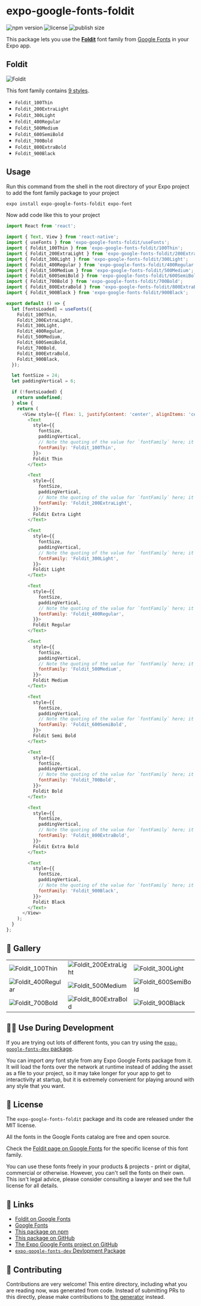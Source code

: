 # expo-google-fonts-foldit

![npm version](https://flat.badgen.net/npm/v/expo-google-fonts-foldit)
![license](https://flat.badgen.net/github/license/expo/google-fonts)
![publish size](https://flat.badgen.net/packagephobia/install/expo-google-fonts-foldit)

This package lets you use the [**Foldit**](https://fonts.google.com/specimen/Foldit) font family from [Google Fonts](https://fonts.google.com/) in your Expo app.

## Foldit

![Foldit](./font-family.png)

This font family contains [9 styles](#-gallery).

- `Foldit_100Thin`
- `Foldit_200ExtraLight`
- `Foldit_300Light`
- `Foldit_400Regular`
- `Foldit_500Medium`
- `Foldit_600SemiBold`
- `Foldit_700Bold`
- `Foldit_800ExtraBold`
- `Foldit_900Black`

## Usage

Run this command from the shell in the root directory of your Expo project to add the font family package to your project
```sh
expo install expo-google-fonts-foldit expo-font
```

Now add code like this to your project
```js
import React from 'react';

import { Text, View } from 'react-native';
import { useFonts } from 'expo-google-fonts-foldit/useFonts';
import { Foldit_100Thin } from 'expo-google-fonts-foldit/100Thin';
import { Foldit_200ExtraLight } from 'expo-google-fonts-foldit/200ExtraLight';
import { Foldit_300Light } from 'expo-google-fonts-foldit/300Light';
import { Foldit_400Regular } from 'expo-google-fonts-foldit/400Regular';
import { Foldit_500Medium } from 'expo-google-fonts-foldit/500Medium';
import { Foldit_600SemiBold } from 'expo-google-fonts-foldit/600SemiBold';
import { Foldit_700Bold } from 'expo-google-fonts-foldit/700Bold';
import { Foldit_800ExtraBold } from 'expo-google-fonts-foldit/800ExtraBold';
import { Foldit_900Black } from 'expo-google-fonts-foldit/900Black';

export default () => {
  let [fontsLoaded] = useFonts({
    Foldit_100Thin,
    Foldit_200ExtraLight,
    Foldit_300Light,
    Foldit_400Regular,
    Foldit_500Medium,
    Foldit_600SemiBold,
    Foldit_700Bold,
    Foldit_800ExtraBold,
    Foldit_900Black,
  });

  let fontSize = 24;
  let paddingVertical = 6;

  if (!fontsLoaded) {
    return undefined;
  } else {
    return (
      <View style={{ flex: 1, justifyContent: 'center', alignItems: 'center' }}>
        <Text
          style={{
            fontSize,
            paddingVertical,
            // Note the quoting of the value for `fontFamily` here; it expects a string!
            fontFamily: 'Foldit_100Thin',
          }}>
          Foldit Thin
        </Text>

        <Text
          style={{
            fontSize,
            paddingVertical,
            // Note the quoting of the value for `fontFamily` here; it expects a string!
            fontFamily: 'Foldit_200ExtraLight',
          }}>
          Foldit Extra Light
        </Text>

        <Text
          style={{
            fontSize,
            paddingVertical,
            // Note the quoting of the value for `fontFamily` here; it expects a string!
            fontFamily: 'Foldit_300Light',
          }}>
          Foldit Light
        </Text>

        <Text
          style={{
            fontSize,
            paddingVertical,
            // Note the quoting of the value for `fontFamily` here; it expects a string!
            fontFamily: 'Foldit_400Regular',
          }}>
          Foldit Regular
        </Text>

        <Text
          style={{
            fontSize,
            paddingVertical,
            // Note the quoting of the value for `fontFamily` here; it expects a string!
            fontFamily: 'Foldit_500Medium',
          }}>
          Foldit Medium
        </Text>

        <Text
          style={{
            fontSize,
            paddingVertical,
            // Note the quoting of the value for `fontFamily` here; it expects a string!
            fontFamily: 'Foldit_600SemiBold',
          }}>
          Foldit Semi Bold
        </Text>

        <Text
          style={{
            fontSize,
            paddingVertical,
            // Note the quoting of the value for `fontFamily` here; it expects a string!
            fontFamily: 'Foldit_700Bold',
          }}>
          Foldit Bold
        </Text>

        <Text
          style={{
            fontSize,
            paddingVertical,
            // Note the quoting of the value for `fontFamily` here; it expects a string!
            fontFamily: 'Foldit_800ExtraBold',
          }}>
          Foldit Extra Bold
        </Text>

        <Text
          style={{
            fontSize,
            paddingVertical,
            // Note the quoting of the value for `fontFamily` here; it expects a string!
            fontFamily: 'Foldit_900Black',
          }}>
          Foldit Black
        </Text>
      </View>
    );
  }
};

```

## 🔡 Gallery


||||
|-|-|-|
|![Foldit_100Thin](.//100Thin/Foldit_100Thin.ttf.png)|![Foldit_200ExtraLight](.//200ExtraLight/Foldit_200ExtraLight.ttf.png)|![Foldit_300Light](.//300Light/Foldit_300Light.ttf.png)||
|![Foldit_400Regular](.//400Regular/Foldit_400Regular.ttf.png)|![Foldit_500Medium](.//500Medium/Foldit_500Medium.ttf.png)|![Foldit_600SemiBold](.//600SemiBold/Foldit_600SemiBold.ttf.png)||
|![Foldit_700Bold](.//700Bold/Foldit_700Bold.ttf.png)|![Foldit_800ExtraBold](.//800ExtraBold/Foldit_800ExtraBold.ttf.png)|![Foldit_900Black](.//900Black/Foldit_900Black.ttf.png)||


## 👩‍💻 Use During Development

If you are trying out lots of different fonts, you can try using the [`expo-google-fonts-dev` package](https://github.com/freeboub/google-fonts/tree/master/font-packages/dev#readme).

You can import *any* font style from any Expo Google Fonts package from it. It will load the fonts
over the network at runtime instead of adding the asset as a file to your project, so it may take longer
for your app to get to interactivity at startup, but it is extremely convenient
for playing around with any style that you want.

## 📖 License

The `expo-google-fonts-foldit` package and its code are released under the MIT license.

All the fonts in the Google Fonts catalog are free and open source.

Check the [Foldit page on Google Fonts](https://fonts.google.com/specimen/Foldit) for the specific license of this font family.

You can use these fonts freely in your products & projects - print or digital, commercial or otherwise. However, you can't sell the fonts on their own. This isn't legal advice, please consider consulting a lawyer and see the full license for all details.

## 🔗 Links

- [Foldit on Google Fonts](https://fonts.google.com/specimen/Foldit)
- [Google Fonts](https://fonts.google.com/)
- [This package on npm](https://www.npmjs.com/package/expo-google-fonts-foldit)
- [This package on GitHub](https://github.com/freeboub/google-fonts/tree/master/font-packages/foldit)
- [The Expo Google Fonts project on GitHub](https://github.com/freeboub/google-fonts)
- [`expo-google-fonts-dev` Devlopment Package](https://github.com/freeboub/google-fonts/tree/master/font-packages/dev)

## 🤝 Contributing

Contributions are very welcome! This entire directory, including what you are reading now, was generated from code. Instead of submitting PRs to this directly, please make contributions to [the generator](https://github.com/freeboub/google-fonts/tree/master/packages/generator) instead.
